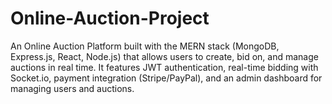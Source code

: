 # Online-Auction-Project
An Online Auction Platform built with the MERN stack (MongoDB, Express.js, React, Node.js) that allows users to create, bid on, and manage auctions in real time. It features JWT authentication, real-time bidding with Socket.io, payment integration (Stripe/PayPal), and an admin dashboard for managing users and auctions. 
